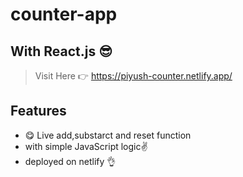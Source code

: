 # counter-app

## With React.js 😎

> Visit Here 👉  https://piyush-counter.netlify.app/ 


## Features

- 😋  Live add,substarct and reset function 
- with simple JavaScript logic✌
- deployed on netlify 👌
